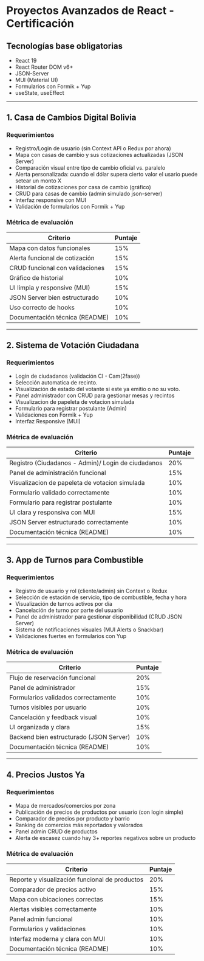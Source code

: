 # Proyectos Avanzados de React - Certificación

## Tecnologías base obligatorias
- React 19
- React Router DOM v6+
- JSON-Server
- MUI (Material UI) 
- Formularios con Formik + Yup
- useState, useEffect

---

## 1. Casa de Cambios Digital Bolivia

### Requerimientos
- Registro/Login de usuario (sin Context API o Redux por ahora)
- Mapa con casas de cambio y sus cotizaciones actualizadas (JSON Server)
- Comparación visual entre tipo de cambio oficial vs. paralelo
- Alerta personalizada: cuando el dólar supera cierto valor el usario puede setear un monto X 
- Historial de cotizaciones por casa de cambio (gráfico)
- CRUD para casas de cambio (admin simulado json-server)
- Interfaz responsive con MUI
- Validación de formularios con Formik + Yup

### Métrica de evaluación
| Criterio                            | Puntaje |
|-------------------------------------|---------|
| Mapa con datos funcionales  | 15%     |
| Alerta funcional de cotización     | 15%     |
| CRUD funcional con validaciones    | 15%     |
| Gráfico de historial               | 10%     |
| UI limpia y responsive (MUI)       | 15%     |
| JSON Server bien estructurado      | 10%     |
| Uso correcto de hooks              | 10%     |
| Documentación técnica (README)    | 10%     |

---

## 2. Sistema de Votación Ciudadana

### Requerimientos
- Login de ciudadanos (validación CI - Cam(2fase))
- Selección automatica de recinto.
- Visualización de estado del votante si este ya emitio o no su voto.
- Panel administrador con CRUD para gestionar  mesas y recintos
- Visualizacion de papeleta de votacion simulada 
- Formulario para registrar postulante (Admin)
- Validaciones con Formik + Yup
- Interfaz Responsive (MUI)

### Métrica de evaluación
| Criterio                                 | Puntaje |
|------------------------------------------|---------|
| Registro (Ciudadanos - Admin)/ Login de ciudadanos   | 20%     |
| Panel de administración funcional        | 15%     |
| Visualizacion de papeleta de votacion simulada  | 10%     |
| Formulario validado correctamente        | 10%     |
| Formulario para registrar postulante               | 10%     |
| UI clara y responsiva con MUI            | 15%     |
| JSON Server estructurado correctamente   | 10%     |
| Documentación técnica (README)    | 10%     |

---

## 3. App de Turnos para Combustible

### Requerimientos
- Registro de usuario y rol (cliente/admin) sin Context o Redux
- Selección de estación de servicio, tipo de combustible, fecha y hora
- Visualización de turnos activos por día
- Cancelación de turno por parte del usuario
- Panel de administrador para gestionar disponibilidad (CRUD JSON Server)
- Sistema de notificaciones visuales (MUI Alerts o Snackbar)
- Validaciones fuertes en formularios con Yup

### Métrica de evaluación
| Criterio                            | Puntaje |
|-------------------------------------|---------|
| Flujo de reservación funcional     | 20%     |
| Panel de administrador             | 15%     |
| Formularios validados correctamente | 10%     |
| Turnos visibles por usuario        | 10%     |
| Cancelación y feedback visual      | 10%     |
| UI organizada y clara              | 15%     |
| Backend bien estructurado (JSON Server) | 10% |
| Documentación técnica (README)    | 10%     |

---

## 4. Precios Justos Ya

### Requerimientos
- Mapa de mercados/comercios por zona
- Publicación de precios de productos por usuario (con login simple)
- Comparador de precios por producto y barrio
- Ranking de comercios más reportados y valorados
- Panel admin CRUD de productos
- Alerta de escasez cuando hay 3+ reportes negativos sobre un producto

### Métrica de evaluación
| Criterio                            | Puntaje |
|-------------------------------------|---------|
| Reporte y visualización funcional de productos | 20%     |
| Comparador de precios activo       | 15%     |
| Mapa con ubicaciones correctas     | 15%     |
| Alertas visibles correctamente     | 10%     |
| Panel admin funcional              | 10%     |
| Formularios y validaciones         | 10%     |
| Interfaz moderna y clara con MUI   | 10%     |
| Documentación técnica (README)    | 10%     |
